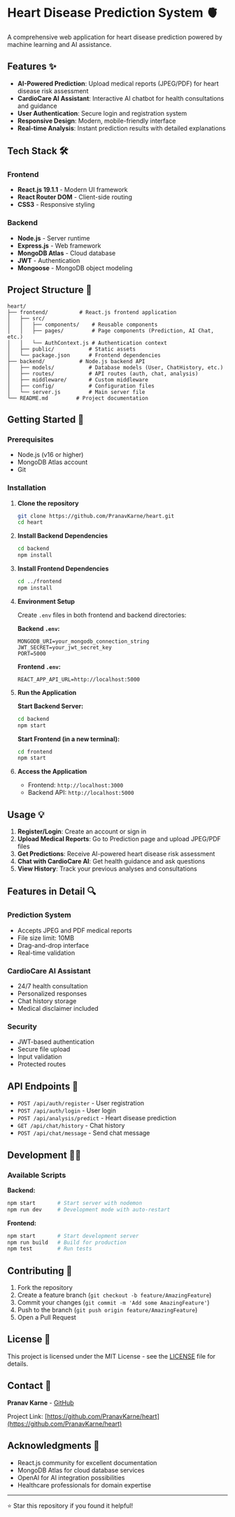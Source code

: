 # Heart Disease Prediction System 🫀

A comprehensive web application for heart disease prediction powered by machine learning and AI assistance.

## Features ✨

- **AI-Powered Prediction**: Upload medical reports (JPEG/PDF) for heart disease risk assessment
- **CardioCare AI Assistant**: Interactive AI chatbot for health consultations and guidance
- **User Authentication**: Secure login and registration system
- **Responsive Design**: Modern, mobile-friendly interface
- **Real-time Analysis**: Instant prediction results with detailed explanations

## Tech Stack 🛠️

### Frontend
- **React.js 19.1.1** - Modern UI framework
- **React Router DOM** - Client-side routing
- **CSS3** - Responsive styling

### Backend
- **Node.js** - Server runtime
- **Express.js** - Web framework
- **MongoDB Atlas** - Cloud database
- **JWT** - Authentication
- **Mongoose** - MongoDB object modeling

## Project Structure 📁

```
heart/
├── frontend/          # React.js frontend application
│   ├── src/
│   │   ├── components/    # Reusable components
│   │   ├── pages/         # Page components (Prediction, AI Chat, etc.)
│   │   └── AuthContext.js # Authentication context
│   ├── public/           # Static assets
│   └── package.json      # Frontend dependencies
├── backend/           # Node.js backend API
│   ├── models/           # Database models (User, ChatHistory, etc.)
│   ├── routes/           # API routes (auth, chat, analysis)
│   ├── middleware/       # Custom middleware
│   ├── config/           # Configuration files
│   └── server.js         # Main server file
└── README.md         # Project documentation
```

## Getting Started 🚀

### Prerequisites
- Node.js (v16 or higher)
- MongoDB Atlas account
- Git

### Installation

1. **Clone the repository**
   ```bash
   git clone https://github.com/PranavKarne/heart.git
   cd heart
   ```

2. **Install Backend Dependencies**
   ```bash
   cd backend
   npm install
   ```

3. **Install Frontend Dependencies**
   ```bash
   cd ../frontend
   npm install
   ```

4. **Environment Setup**
   
   Create `.env` files in both frontend and backend directories:
   
   **Backend `.env`:**
   ```env
   MONGODB_URI=your_mongodb_connection_string
   JWT_SECRET=your_jwt_secret_key
   PORT=5000
   ```
   
   **Frontend `.env`:**
   ```env
   REACT_APP_API_URL=http://localhost:5000
   ```

5. **Run the Application**
   
   **Start Backend Server:**
   ```bash
   cd backend
   npm start
   ```
   
   **Start Frontend (in a new terminal):**
   ```bash
   cd frontend
   npm start
   ```

6. **Access the Application**
   - Frontend: `http://localhost:3000`
   - Backend API: `http://localhost:5000`

## Usage 💡

1. **Register/Login**: Create an account or sign in
2. **Upload Medical Reports**: Go to Prediction page and upload JPEG/PDF files
3. **Get Predictions**: Receive AI-powered heart disease risk assessment
4. **Chat with CardioCare AI**: Get health guidance and ask questions
5. **View History**: Track your previous analyses and consultations

## Features in Detail 🔍

### Prediction System
- Accepts JPEG and PDF medical reports
- File size limit: 10MB
- Drag-and-drop interface
- Real-time validation

### CardioCare AI Assistant
- 24/7 health consultation
- Personalized responses
- Chat history storage
- Medical disclaimer included

### Security
- JWT-based authentication
- Secure file upload
- Input validation
- Protected routes

## API Endpoints 🔗

- `POST /api/auth/register` - User registration
- `POST /api/auth/login` - User login
- `POST /api/analysis/predict` - Heart disease prediction
- `GET /api/chat/history` - Chat history
- `POST /api/chat/message` - Send chat message

## Development 👨‍💻

### Available Scripts

**Backend:**
```bash
npm start       # Start server with nodemon
npm run dev     # Development mode with auto-restart
```

**Frontend:**
```bash
npm start       # Start development server
npm run build   # Build for production
npm test        # Run tests
```

## Contributing 🤝

1. Fork the repository
2. Create a feature branch (`git checkout -b feature/AmazingFeature`)
3. Commit your changes (`git commit -m 'Add some AmazingFeature'`)
4. Push to the branch (`git push origin feature/AmazingFeature`)
5. Open a Pull Request

## License 📄

This project is licensed under the MIT License - see the [LICENSE](LICENSE) file for details.

## Contact 📧

**Pranav Karne** - [GitHub](https://github.com/PranavKarne)

Project Link: [https://github.com/PranavKarne/heart](https://github.com/PranavKarne/heart)

## Acknowledgments 🙏

- React.js community for excellent documentation
- MongoDB Atlas for cloud database services
- OpenAI for AI integration possibilities
- Healthcare professionals for domain expertise

---

⭐ Star this repository if you found it helpful!

